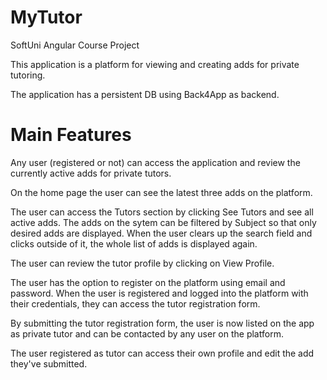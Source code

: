 # MyTutor
SoftUni Angular Course Project

This application is a platform for viewing and creating adds for private tutoring.

The application has a persistent DB using Back4App as backend.

# Main Features
Any user (registered or not) can access the application and review the currently active adds for private tutors.

On the home page the user can see the latest three adds on the platform.

The user can access the Tutors section by clicking See Tutors and see all active adds.
The adds on the sytem can be filtered by Subject so that only desired adds are displayed.
When the user clears up the search field and clicks outside of it, the whole list of adds is displayed again.

The user can review the tutor profile by clicking on View Profile.

The user has the option to register on the platform using email and password.
When the user is registered and logged into the platform with their credentials, they can access the tutor registration form.

By submitting the tutor registration form, the user is now listed on the app as private tutor and can be contacted by any user on the platform.

The user registered as tutor can access their own profile and edit the add they've submitted.



